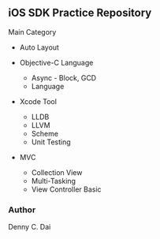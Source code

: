 ## iOS SDK Practice Repository 

Main Category

* Auto Layout 

* Objective-C Language
	* Async - Block, GCD
	* Language

* Xcode Tool
	* LLDB
	* LLVM
	* Scheme 
	* Unit Testing 

* MVC
	* Collection View 
	* Multi-Tasking 
	* View Controller Basic 
	 
	


### Author 
Denny C. Dai
